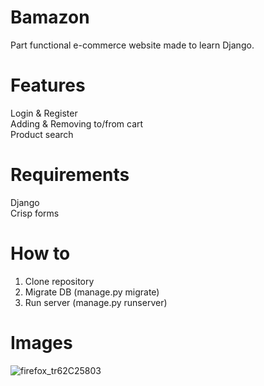 # Bamazon
  Part functional e-commerce website made to learn Django.

# Features
  Login & Register <br>
  Adding & Removing to/from cart <br>
  Product search
 
# Requirements
  Django <br>
  Crisp forms
  
# How to
  1. Clone repository
  2. Migrate DB (manage.py migrate)
  3. Run server (manage.py runserver)
 
# Images
![firefox_tr62C25803](https://user-images.githubusercontent.com/28509172/141785541-24b9f180-51bd-47a9-9904-a2fb5754f57f.png)
